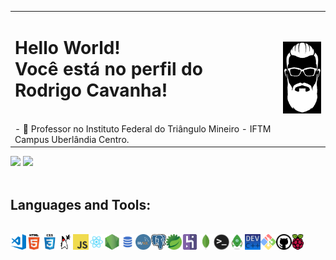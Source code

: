 <table border="0px"><tr><td>
	<h1>Hello World!<BR>Você está no perfil do Rodrigo Cavanha!</h1>
	<BR>
	- 🔭 Professor no  Instituto Federal do Triângulo Mineiro - IFTM Campus Uberlândia Centro.
</td><td>
	<a href="https://github.com/CavanhaMan"><img src="img/beard1a_P.png" id="beard" title="Never fear, Cavanha is here!" width="100px"></a>	   
</td></tr></table>
	

 <div>
  <img height="180em" src="https://github-readme-stats.vercel.app/api?username=CavanhaMan&show_icons=true&theme=tokyonight&include_all_commits=true&count_private=true"/>
  <img height="180em" src="https://github-readme-stats.vercel.app/api/top-langs/?username=CavanhaMan&layout=compact&langs_count=7&theme=tokyonight"/>
</div>
<BR>
<h2>Languages and Tools:</h2>
<div style="display: inline_block"><br>
<img align="left" alt="Visual Studio Code" width="25px" src="img/visual.png" />
<img align="left" alt="HTML5" width="25px" src="img/html.png" />
<img align="left" alt="CSS3" width="25px" src="img/css.png" />
<img align="left" alt="Java" height="25px" src="img/java.png">
<img align="left" alt="JavaScript" width="25px" src="img/javascript.png" />
<img align="left" alt="React" width="25px" src="img/react.png" />
<img align="left" alt="Node.js" width="25px" src="img/nodejs.png" />
<img align="left" alt="SQL" width="25px" src="img/sql.png" />
<img align="left" alt="MySQL" width="25px" src="img/mysql.png" />
<img align="left" alt="PostgreSQL" height="25px" src="img/postgresql.png">
<img align="left" alt="Spring" height="25px" src="img/spring.png">
<img align="left" alt="Heroku" height="25px" src="img/heroku.png">
<img align="left" alt="MongoDB" width="25px" src="img/mongodb.png" />
<img align="left" alt="Terminal" width="25px" src="img/terminal.png" />
<img align="left" alt="Robo3T" height="25px" src="img/robo3t.png">
<img align="left" alt="DevC++" height="25px" src="img/devcplus.png">
<img align="left" alt="Git" width="25px" src="img/gitwin.png" />
<img align="left" alt="GitHub" width="25px" src="img/github.png" />
<img align="left" alt="RaspberryPi" height="25px" src="img/raspberrypi.png">
</div>
